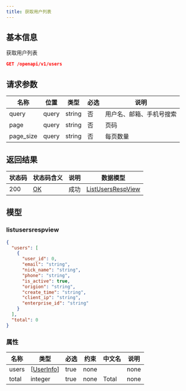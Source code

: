 ```yaml
---
title: 获取用户列表
---
```


## 基本信息

获取用户列表

```json title="请求路径"
GET /openapi/v1/users
```


## 请求参数

|名称|位置|类型|必选|说明|
|---|---|---|---|---|
|query|query|string| 否 |用户名、邮箱、手机号搜索|
|page|query|string| 否 |页码|
|page_size|query|string| 否 |每页数量|


## 返回结果

|状态码|状态码含义|说明|数据模型|
|---|---|---|---|
|200|[OK](https://tools.ietf.org/html/rfc7231#section-6.3.1)|成功|[ListUsersRespView](#listusersrespview)|


## 模型

### listusersrespview

```json
{
  "users": [
    {
      "user_id": 0,
      "email": "string",
      "nick_name": "string",
      "phone": "string",
      "is_active": true,
      "origion": "string",
      "create_time": "string",
      "client_ip": "string",
      "enterprise_id": "string"
    }
  ],
  "total": 0
}

```

### 属性

|名称|类型|必选|约束|中文名|说明|
|---|---|---|---|---|---|
|users|[[UserInfo](/docs/api/user/getUserInfo#userinfo)]|true|none||none|
|total|integer|true|none|Total|none|
